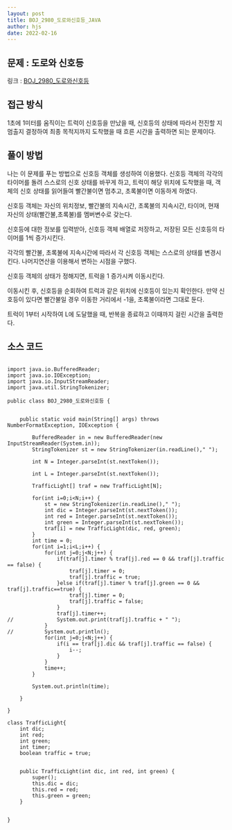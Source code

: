 ```yaml
---
layout: post
title: BOJ_2980_도로와신호등_JAVA
author: hjs
date: 2022-02-16
---
```


## 문제 : 도로와 신호등

링크 : [BOJ_2980_도로와신호등](https://www.acmicpc.net/problem/2980)


## 접근 방식

1초에 1미터를 움직이는 트럭이 신호등을 만났을 때, 신호등의 상태에 따라서 전진할 지 멈출지 결정하여 최종 목적지까지 도착했을 때 흐른 시간을 출력하면 되는 문제이다.

## 풀이 방법

나는 이 문제를 푸는 방법으로 신호등 객체를 생성하여 이용했다. 신호등 객체의 각각의 타이머를 돌려 스스로의 신호 상태를 바꾸게 하고, 트럭이 해당 위치에 도착했을 때, 객체의 신호 상태를 읽어들여 빨간불이면 멈추고, 초록불이면 이동하게 하였다.

신호등 객체는 자신의 위치정보, 빨간불의 지속시간, 초록불의 지속시간, 타이머, 현재 자신의 상태(빨간불,초록불)를 멤버변수로 갖는다.

신호등에 대한 정보를 입력받아, 신호등 객체 배열로 저장하고, 저장된 모든 신호등의 타이머를 1씩 증가시킨다.

각각의 빨간불, 초록불에 지속시간에 따라서 각 신호등 객체는 스스로의 상태를 변경시킨다. 나머지연산을 이용해서 변하는 시점을 구했다.

신호등 객체의 상태가 정해지면, 트럭을 1 증가시켜 이동시킨다.

이동시킨 후, 신호등을 순회하여 트럭과 같은 위치에 신호등이 있는지 확인한다. 만약 신호등이 있다면 빨간불일 경우 이동한 거리에서 -1을, 초록불이라면 그대로 둔다.

트럭이 1부터 시작하여 L에 도달했을 때, 반복을 종료하고 이때까지 걸린 시간을 출력한다.

## 소스 코드

~~~

import java.io.BufferedReader;
import java.io.IOException;
import java.io.InputStreamReader;
import java.util.StringTokenizer;

public class BOJ_2980_도로와신호등 {


	public static void main(String[] args) throws NumberFormatException, IOException {

		BufferedReader in = new BufferedReader(new InputStreamReader(System.in));
		StringTokenizer st = new StringTokenizer(in.readLine()," ");

		int N = Integer.parseInt(st.nextToken());

		int L = Integer.parseInt(st.nextToken());

		TrafficLight[] traf = new TrafficLight[N];

		for(int i=0;i<N;i++) {
			st = new StringTokenizer(in.readLine()," ");
			int dic = Integer.parseInt(st.nextToken());
			int red = Integer.parseInt(st.nextToken());
			int green = Integer.parseInt(st.nextToken());
			traf[i] = new TrafficLight(dic, red, green);
		}
		int time = 0;
		for(int i=1;i<L;i++) {
			for(int j=0;j<N;j++) {
				if(traf[j].timer % traf[j].red == 0 && traf[j].traffic == false) {
					traf[j].timer = 0;
					traf[j].traffic = true;
				}else if(traf[j].timer % traf[j].green == 0 && traf[j].traffic==true) {
					traf[j].timer = 0;
					traf[j].traffic = false;
				}
				traf[j].timer++;
//				System.out.print(traf[j].traffic + " ");
			}
//			System.out.println();
			for(int j=0;j<N;j++) {
				if(i == traf[j].dic && traf[j].traffic == false) {
					i--;
				}
			}
			time++;
		}

		System.out.println(time);

	}

}

class TrafficLight{
	int dic;
	int red;
	int green;
	int timer;
	boolean traffic = true;


	public TrafficLight(int dic, int red, int green) {
		super();
		this.dic = dic;
		this.red = red;
		this.green = green;
	}


}

~~~
